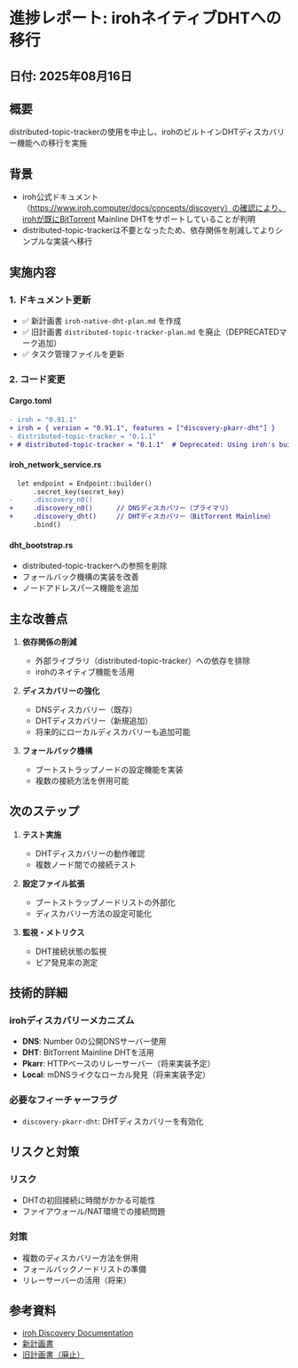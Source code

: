 # 進捗レポート: irohネイティブDHTへの移行

## 日付: 2025年08月16日

## 概要
distributed-topic-trackerの使用を中止し、irohのビルトインDHTディスカバリー機能への移行を実施

## 背景
- iroh公式ドキュメント（https://www.iroh.computer/docs/concepts/discovery）の確認により、irohが既にBitTorrent Mainline DHTをサポートしていることが判明
- distributed-topic-trackerは不要となったため、依存関係を削減してよりシンプルな実装へ移行

## 実施内容

### 1. ドキュメント更新
- ✅ 新計画書 `iroh-native-dht-plan.md` を作成
- ✅ 旧計画書 `distributed-topic-tracker-plan.md` を廃止（DEPRECATEDマーク追加）
- ✅ タスク管理ファイルを更新

### 2. コード変更

#### Cargo.toml
```diff
- iroh = "0.91.1"
+ iroh = { version = "0.91.1", features = ["discovery-pkarr-dht"] }
- distributed-topic-tracker = "0.1.1"
+ # distributed-topic-tracker = "0.1.1"  # Deprecated: Using iroh's built-in DHT discovery instead
```

#### iroh_network_service.rs
```diff
  let endpoint = Endpoint::builder()
      .secret_key(secret_key)
-     .discovery_n0()
+     .discovery_n0()      // DNSディスカバリー（プライマリ）
+     .discovery_dht()     // DHTディスカバリー（BitTorrent Mainline）
      .bind()
```

#### dht_bootstrap.rs
- distributed-topic-trackerへの参照を削除
- フォールバック機構の実装を改善
- ノードアドレスパース機能を追加

## 主な改善点

1. **依存関係の削減**
   - 外部ライブラリ（distributed-topic-tracker）への依存を排除
   - irohのネイティブ機能を活用

2. **ディスカバリーの強化**
   - DNSディスカバリー（既存）
   - DHTディスカバリー（新規追加）
   - 将来的にローカルディスカバリーも追加可能

3. **フォールバック機構**
   - ブートストラップノードの設定機能を実装
   - 複数の接続方法を併用可能

## 次のステップ

1. **テスト実施**
   - DHTディスカバリーの動作確認
   - 複数ノード間での接続テスト

2. **設定ファイル拡張**
   - ブートストラップノードリストの外部化
   - ディスカバリー方法の設定可能化

3. **監視・メトリクス**
   - DHT接続状態の監視
   - ピア発見率の測定

## 技術的詳細

### irohディスカバリーメカニズム
- **DNS**: Number 0の公開DNSサーバー使用
- **DHT**: BitTorrent Mainline DHTを活用
- **Pkarr**: HTTPベースのリレーサーバー（将来実装予定）
- **Local**: mDNSライクなローカル発見（将来実装予定）

### 必要なフィーチャーフラグ
- `discovery-pkarr-dht`: DHTディスカバリーを有効化

## リスクと対策

### リスク
- DHTの初回接続に時間がかかる可能性
- ファイアウォール/NAT環境での接続問題

### 対策
- 複数のディスカバリー方法を併用
- フォールバックノードリストの準備
- リレーサーバーの活用（将来）

## 参考資料
- [iroh Discovery Documentation](https://www.iroh.computer/docs/concepts/discovery)
- [新計画書](../activeContext/iroh-native-dht-plan.md)
- [旧計画書（廃止）](../activeContext/distributed-topic-tracker-plan.md)